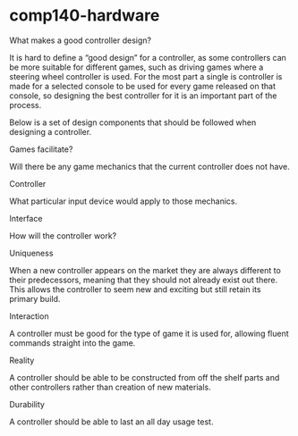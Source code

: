 # comp140-hardware
What makes a good controller design?

It is hard to define a “good design” for a controller, as some controllers can be more suitable for different games, such as driving games where a steering wheel controller is used. For the most part a single is controller is made for a selected console to be used for every game released on that console, so designing the best controller for it is an important part of the process. 

Below is a set of design components that should be followed when designing a controller.

Games facilitate?

Will there be any game mechanics that the current controller does not have.

Controller

What particular input device would apply to those mechanics.

Interface

How will the controller work?



Uniqueness

When a new controller appears on the market they are always different to their predecessors, meaning that they should not already exist out there. This allows the controller to seem new and exciting but still retain its primary build.

Interaction

A controller must be good for the type of game it is used for, allowing fluent commands straight into the game.

Reality

A controller should be able to be constructed from off the shelf parts and other controllers rather than creation of new materials.

Durability

A controller should be able to last an all day usage test.

